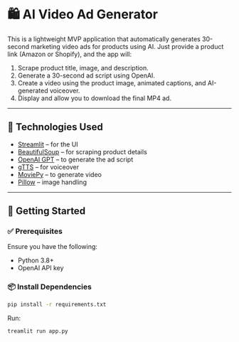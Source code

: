 # 🛍️ AI Video Ad Generator

This is a lightweight MVP application that automatically generates 30-second marketing video ads for products using AI. Just provide a product link (Amazon or Shopify), and the app will:

1. Scrape product title, image, and description.
2. Generate a 30-second ad script using OpenAI.
3. Create a video using the product image, animated captions, and AI-generated voiceover.
4. Display and allow you to download the final MP4 ad.

---

## 🧠 Technologies Used

- [Streamlit](https://streamlit.io/) – for the UI
- [BeautifulSoup](https://www.crummy.com/software/BeautifulSoup/) – for scraping product details
- [OpenAI GPT](https://platform.openai.com/) – to generate the ad script
- [gTTS](https://pypi.org/project/gTTS/) – for voiceover
- [MoviePy](https://zulko.github.io/moviepy/) – to generate video
- [Pillow](https://pillow.readthedocs.io/) – image handling

---

## 🚀 Getting Started

### ✅ Prerequisites

Ensure you have the following:

- Python 3.8+
- OpenAI API key

### 📦 Install Dependencies

```bash
pip install -r requirements.txt

```
Run:
```
treamlit run app.py
